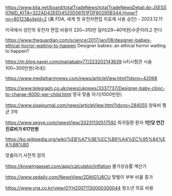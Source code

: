 https://www.kita.net/board/totalTradeNews/totalTradeNewsDetail.do;JSESSIONID_KITA=322AD42EED4525D56151FDF80295B344.Hyper?no=80123&siteId=2
(美 FDA, 세계 첫 유전자편집 치료제 사용 승인) - 2023.12.11

미국에서 성인의 유전자 편집 비용이 220~310만 달러(29~40억원)수준이라고 한다

https://www.theguardian.com/science/2017/jan/08/designer-babies-ethical-horror-waiting-to-happen
Designer babies: an ethical horror waiting to happen?


https://m.blog.naver.com/mariababy77/223202143639
ivf(시험관 시술 100~300만원(국내))

https://www.medipharmnews.com/news/articleView.html?idxno=42068

https://www.telegraph.co.uk/news/uknews/3337737/Designer-baby-clinic-to-charge-6000-per-child.html
영국 맞춤 아기(1000만원)


https://www.sisajournal.com/news/articleView.html?idxno=284055
양육비 평균 3억


https://www.segye.com/newsView/20231130517592
희귀질환 환자 **1인당 연간 진료비가 617만원**

https://ko.wikipedia.org/wiki/%EB%A7%9E%EC%B6%A4%EC%95%84%EA%B8%B0

맞춤아기 사전적 정의


https://knowingasset.com/app/calculator/inflation
물가상승률 계산기

https://www.sedaily.com/NewsView/2DAIG1J8CU
맞벌이 부부 비율 증가


https://www.yna.co.kr/view/GYH20071130000300044
청소년 의료 비용